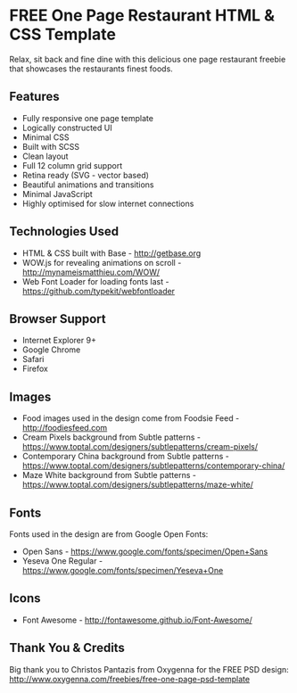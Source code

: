 # FREE One Page Restaurant HTML & CSS Template
Relax, sit back and fine dine with this delicious one page restaurant freebie that showcases the restaurants finest foods.


## Features
- Fully responsive one page template
- Logically constructed UI
- Minimal CSS
- Built with SCSS
- Clean layout
- Full 12 column grid support
- Retina ready (SVG - vector based)
- Beautiful animations and transitions
- Minimal JavaScript
- Highly optimised for slow internet connections


## Technologies Used
- HTML & CSS built with Base - http://getbase.org
- WOW.js for revealing animations on scroll - http://mynameismatthieu.com/WOW/
- Web Font Loader for loading fonts last - https://github.com/typekit/webfontloader


## Browser Support
- Internet Explorer 9+
- Google Chrome
- Safari
- Firefox


## Images
- Food images used in the design come from Foodsie Feed - http://foodiesfeed.com
- Cream Pixels background from Subtle patterns - https://www.toptal.com/designers/subtlepatterns/cream-pixels/
- Contemporary China background from Subtle patterns - https://www.toptal.com/designers/subtlepatterns/contemporary-china/
- Maze White background from Subtle patterns - https://www.toptal.com/designers/subtlepatterns/maze-white/

## Fonts
Fonts used in the design are from Google Open Fonts:
- Open Sans - https://www.google.com/fonts/specimen/Open+Sans
- Yeseva One Regular - https://www.google.com/fonts/specimen/Yeseva+One


## Icons
- Font Awesome - http://fontawesome.github.io/Font-Awesome/


## Thank You & Credits
Big thank you to Christos Pantazis from Oxygenna for the FREE PSD design:
http://www.oxygenna.com/freebies/free-one-page-psd-template